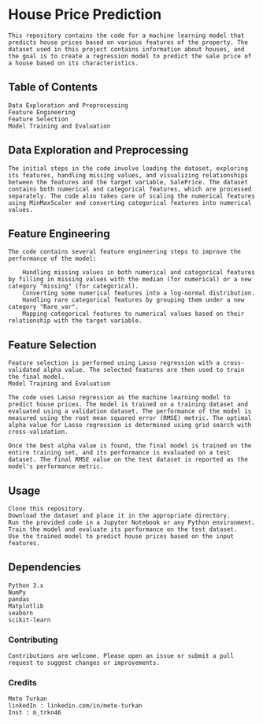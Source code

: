 # House Price Prediction

    This repository contains the code for a machine learning model that predicts house prices based on various features of the property. The dataset used in this project contains information about houses, and the goal is to create a regression model to predict the sale price of a house based on its characteristics.

## Table of Contents

    Data Exploration and Preprocessing
    Feature Engineering
    Feature Selection
    Model Training and Evaluation

## Data Exploration and Preprocessing

    The initial steps in the code involve loading the dataset, exploring its features, handling missing values, and visualizing relationships between the features and the target variable, SalePrice. The dataset contains both numerical and categorical features, which are processed separately. The code also takes care of scaling the numerical features using MinMaxScaler and converting categorical features into numerical values.

## Feature Engineering

    The code contains several feature engineering steps to improve the performance of the model:

        Handling missing values in both numerical and categorical features by filling in missing values with the median (for numerical) or a new category "missing" (for categorical).
        Converting some numerical features into a log-normal distribution.
        Handling rare categorical features by grouping them under a new category "Rare_var".
        Mapping categorical features to numerical values based on their relationship with the target variable.

## Feature Selection

    Feature selection is performed using Lasso regression with a cross-validated alpha value. The selected features are then used to train the final model.
    Model Training and Evaluation

    The code uses Lasso regression as the machine learning model to predict house prices. The model is trained on a training dataset and evaluated using a validation dataset. The performance of the model is measured using the root mean squared error (RMSE) metric. The optimal alpha value for Lasso regression is determined using grid search with cross-validation.

    Once the best alpha value is found, the final model is trained on the entire training set, and its performance is evaluated on a test dataset. The final RMSE value on the test dataset is reported as the model's performance metric.

## Usage

    Clone this repository.
    Download the dataset and place it in the appropriate directory.
    Run the provided code in a Jupyter Notebook or any Python environment.
    Train the model and evaluate its performance on the test dataset.
    Use the trained model to predict house prices based on the input features.

## Dependencies

    Python 3.x
    NumPy
    pandas
    Matplotlib
    seaborn
    scikit-learn

### Contributing

    Contributions are welcome. Please open an issue or submit a pull request to suggest changes or improvements.


### Credits

    Mete Turkan
    linkedIn : linkedin.com/in/mete-turkan
    Inst : m_trkn46
